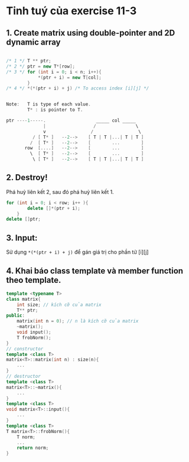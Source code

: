 # Tinh tuý của exercise 11-3
## 1. Create matrix using double-pointer and 2D dynamic array

```cpp

/* 1 */ T ** ptr;
/* 2 */ ptr = new T*[row]; 
/* 3 */ for (int i = 0; i < n; i++){
            *(ptr + i) = new T[col];
        }
/* 4 */ *(*(ptr + i) + j) /* To access index [i][j] */


Note:   T is type of each value.
        T* : is pointer to T.

ptr ----1-----.                   _____ col _____
              |                  /               \
              v                 /                 \   
          / [ T* ]   --2-->    [ T | T |...| T | T ]
         /  [ T* ]   --2-->    [        ...        ]
       row  [....]   --2-->    [        ...        ]
         \  [ T* ]   --2-->    [        ...        ]
          \ [ T* ]   --2-->    [ T | T |...| T | T ]

```
## 2. Destroy!
Phá huỷ liên kết 2, sau đó phá huỷ liên kết 1.
```cpp
for (int i = 0; i < row; i++ ){
		delete []*(ptr + i);
	}
delete []ptr;
```
## 3. Input:
Sử dụng `*(*(ptr + i) + j)` để gán giá trị cho phần tử [i][j]
## 4. Khai báo class template và member function theo template.
```cpp
template <typename T>
class matrix{
    int size; // kích cỡ của matrix
    T** ptr;
public:
    matrix(int n = 0); // n là kích cỡ của matrix
    ~matrix();
    void input();
    T frobNorm();
}
// constructor
template <class T>
matrix<T>::matrix(int n) : size(n){
    ...
}
// destructor
template <class T>
matrix<T>::~matrix(){
    ...
}
template <class T>
void matrix<T>::input(){
    ...
}
template <class T>
T matrix<T>::frobNorm(){
    T norm;
    ...
    return norm;
}
```
